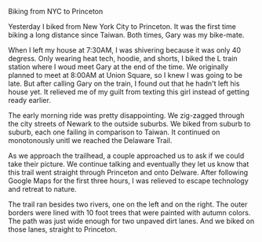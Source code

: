 Biking from NYC to Princeton

Yesterday I biked from New York City to Princeton. It was the first time biking a long distance since Taiwan. Both times, Gary was my bike-mate.

When I left my house at 7:30AM, I was shivering because it was only 40 degress. Only wearing heat tech, hoodie, and shorts, I biked the L train station where I woud meet Gary at the end of the time. We originally planned to meet at 8:00AM at Union Square, so I knew I was going to be late. But after calling Gary on the train, I found out that he hadn't left his house yet. It relieved me of my guilt from texting this girl instead of getting ready earlier.

The early morning ride was pretty disappointing. We zig-zagged through the city streets of Newark to the outside suburbs. We biked from suburb to suburb, each one failing in comparison to Taiwan. It continued on monotonously unitl we reached the Delaware Trail.

As we approach the trailhead, a couple approached us to ask if we could take their picture. We continue talking and eventually they let us know that this trail went straight through Princeton and onto Delware. After following Google Maps for the first three hours, I was relieved to escape technology and retreat to nature.

The trail ran besides two rivers, one on the left and on the right. The outer borders were lined with 10 foot trees that were painted with autumn colors. The path was just wide enough for two unpaved dirt lanes. And we biked on those lanes, straight to Princeton. 